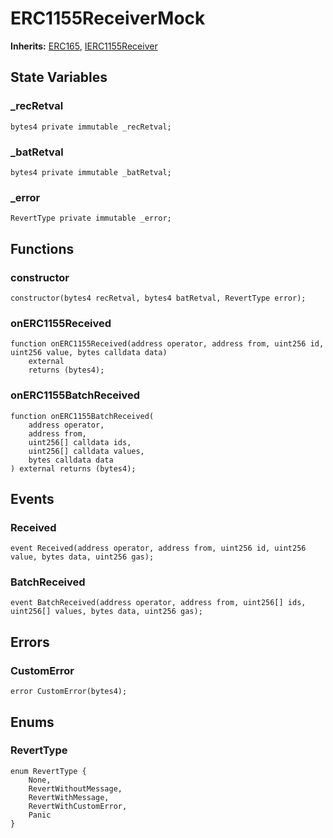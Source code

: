 # ERC1155ReceiverMock
**Inherits:**
[ERC165](/lib/openzeppelin-contracts/contracts/utils/introspection/ERC165.sol/abstract.ERC165.md), [IERC1155Receiver](/lib/openzeppelin-contracts/contracts/token/ERC1155/IERC1155Receiver.sol/interface.IERC1155Receiver.md)


## State Variables
### _recRetval

```solidity
bytes4 private immutable _recRetval;
```


### _batRetval

```solidity
bytes4 private immutable _batRetval;
```


### _error

```solidity
RevertType private immutable _error;
```


## Functions
### constructor


```solidity
constructor(bytes4 recRetval, bytes4 batRetval, RevertType error);
```

### onERC1155Received


```solidity
function onERC1155Received(address operator, address from, uint256 id, uint256 value, bytes calldata data)
    external
    returns (bytes4);
```

### onERC1155BatchReceived


```solidity
function onERC1155BatchReceived(
    address operator,
    address from,
    uint256[] calldata ids,
    uint256[] calldata values,
    bytes calldata data
) external returns (bytes4);
```

## Events
### Received

```solidity
event Received(address operator, address from, uint256 id, uint256 value, bytes data, uint256 gas);
```

### BatchReceived

```solidity
event BatchReceived(address operator, address from, uint256[] ids, uint256[] values, bytes data, uint256 gas);
```

## Errors
### CustomError

```solidity
error CustomError(bytes4);
```

## Enums
### RevertType

```solidity
enum RevertType {
    None,
    RevertWithoutMessage,
    RevertWithMessage,
    RevertWithCustomError,
    Panic
}
```

